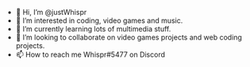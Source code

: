 - 👋 Hi, I’m @justWhispr
- 👀 I’m interested in coding, video games and music.
- 🌱 I’m currently learning lots of multimedia stuff.
- 💞️ I’m looking to collaborate on video games projects and web coding projects.
- 📫 How to reach me Whispr#5477 on Discord

<!---
justWhispr/justWhispr is a ✨ special ✨ repository because its `README.md` (this file) appears on your GitHub profile.
You can click the Preview link to take a look at your changes.
--->
